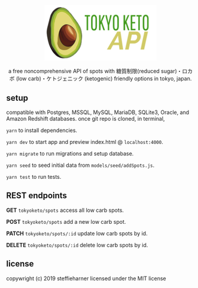 

<p align="center"><img src="/tokyoketoapi-logo.png" width="300px"></p>

<p align="center">a free noncomprehensive API of spots with 糖質制限(reduced sugar)・ロカボ (low carb)・ケトジェニック (ketogenic) friendly options in tokyo, japan.</p>

## setup

compatible with Postgres, MSSQL, MySQL, MariaDB, SQLite3, Oracle, and Amazon Redshift databases. once git repo is cloned, in terminal,

`yarn` to install dependencies.

`yarn dev` to start app and preview index.html @ `localhost:4000`.

`yarn migrate` to run migrations and setup database.

`yarn seed` to seed initial data from `models/seed/addSpots.js`.

`yarn test` to run tests.

## REST endpoints

**GET** `tokyoketo/spots` access all low carb spots.

**POST** `tokyoketo/spots` add a new low carb spot.

**PATCH** `tokyoketo/spots/:id` update low carb spots by id.

**DELETE** `tokyoketo/spots/:id` delete low carb spots by id.

## license

copywright (c) 2019 steffieharner
licensed under the MIT license
